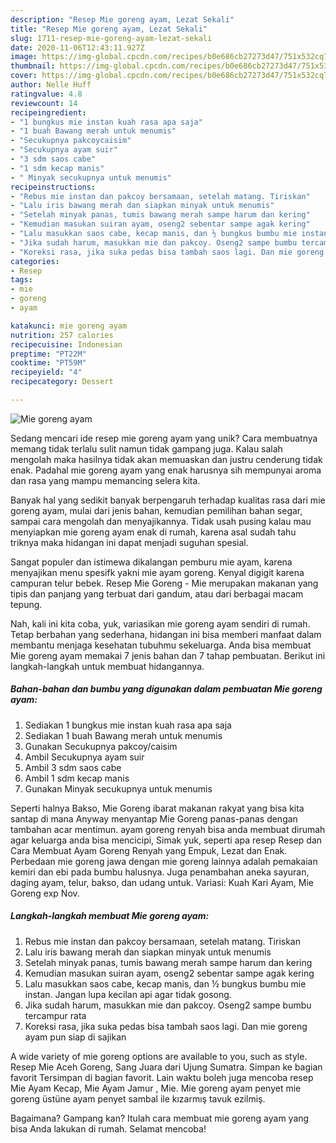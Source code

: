 ```yaml
---
description: "Resep Mie goreng ayam, Lezat Sekali"
title: "Resep Mie goreng ayam, Lezat Sekali"
slug: 1711-resep-mie-goreng-ayam-lezat-sekali
date: 2020-11-06T12:43:11.927Z
image: https://img-global.cpcdn.com/recipes/b0e686cb27273d47/751x532cq70/mie-goreng-ayam-foto-resep-utama.jpg
thumbnail: https://img-global.cpcdn.com/recipes/b0e686cb27273d47/751x532cq70/mie-goreng-ayam-foto-resep-utama.jpg
cover: https://img-global.cpcdn.com/recipes/b0e686cb27273d47/751x532cq70/mie-goreng-ayam-foto-resep-utama.jpg
author: Nelle Huff
ratingvalue: 4.8
reviewcount: 14
recipeingredient:
- "1 bungkus mie instan kuah rasa apa saja"
- "1 buah Bawang merah untuk menumis"
- "Secukupnya pakcoycaisim"
- "Secukupnya ayam suir"
- "3 sdm saos cabe"
- "1 sdm kecap manis"
- " Minyak secukupnya untuk menumis"
recipeinstructions:
- "Rebus mie instan dan pakcoy bersamaan, setelah matang. Tiriskan"
- "Lalu iris bawang merah dan siapkan minyak untuk menumis"
- "Setelah minyak panas, tumis bawang merah sampe harum dan kering"
- "Kemudian masukan suiran ayam, oseng2 sebentar sampe agak kering"
- "Lalu masukkan saos cabe, kecap manis, dan ½ bungkus bumbu mie instan. Jangan lupa kecilan api agar tidak gosong."
- "Jika sudah harum, masukkan mie dan pakcoy. Oseng2 sampe bumbu tercampur rata"
- "Koreksi rasa, jika suka pedas bisa tambah saos lagi. Dan mie goreng ayam pun siap di sajikan"
categories:
- Resep
tags:
- mie
- goreng
- ayam

katakunci: mie goreng ayam 
nutrition: 257 calories
recipecuisine: Indonesian
preptime: "PT22M"
cooktime: "PT59M"
recipeyield: "4"
recipecategory: Dessert

---
```



![Mie goreng ayam](https://img-global.cpcdn.com/recipes/b0e686cb27273d47/751x532cq70/mie-goreng-ayam-foto-resep-utama.jpg)

Sedang mencari ide resep mie goreng ayam yang unik? Cara membuatnya memang tidak terlalu sulit namun tidak gampang juga. Kalau salah mengolah maka hasilnya tidak akan memuaskan dan justru cenderung tidak enak. Padahal mie goreng ayam yang enak harusnya sih mempunyai aroma dan rasa yang mampu memancing selera kita.

Banyak hal yang sedikit banyak berpengaruh terhadap kualitas rasa dari mie goreng ayam, mulai dari jenis bahan, kemudian pemilihan bahan segar, sampai cara mengolah dan menyajikannya. Tidak usah pusing kalau mau menyiapkan mie goreng ayam enak di rumah, karena asal sudah tahu triknya maka hidangan ini dapat menjadi suguhan spesial.

Sangat populer dan istimewa dikalangan pemburu mie ayam, karena menyajikan menu spesifk yakni mie ayam goreng. Kenyal digigit karena campuran telur bebek. Resep Mie Goreng - Mie merupakan makanan yang tipis dan panjang yang terbuat dari gandum, atau dari berbagai macam tepung.


Nah, kali ini kita coba, yuk, variasikan mie goreng ayam sendiri di rumah. Tetap berbahan yang sederhana, hidangan ini bisa memberi manfaat dalam membantu menjaga kesehatan tubuhmu sekeluarga. Anda bisa membuat Mie goreng ayam memakai 7 jenis bahan dan 7 tahap pembuatan. Berikut ini langkah-langkah untuk membuat hidangannya.

<!--inarticleads1-->

##### Bahan-bahan dan bumbu yang digunakan dalam pembuatan Mie goreng ayam:

1. Sediakan 1 bungkus mie instan kuah rasa apa saja
1. Sediakan 1 buah Bawang merah untuk menumis
1. Gunakan Secukupnya pakcoy/caisim
1. Ambil Secukupnya ayam suir
1. Ambil 3 sdm saos cabe
1. Ambil 1 sdm kecap manis
1. Gunakan  Minyak secukupnya untuk menumis


Seperti halnya Bakso, Mie Goreng ibarat makanan rakyat yang bisa kita santap di mana Anyway menyantap Mie Goreng panas-panas dengan tambahan acar mentimun. ayam goreng renyah bisa anda membuat dirumah agar keluarga anda bisa mencicipi, Simak yuk, seperti apa resep Resep dan Cara Membuat Ayam Goreng Renyah yang Empuk, Lezat dan Enak. Perbedaan mie goreng jawa dengan mie goreng lainnya adalah pemakaian kemiri dan ebi pada bumbu halusnya. Juga penambahan aneka sayuran, daging ayam, telur, bakso, dan udang untuk. Variasi: Kuah Kari Ayam, Mie Goreng exp Nov. 

<!--inarticleads2-->

##### Langkah-langkah membuat Mie goreng ayam:

1. Rebus mie instan dan pakcoy bersamaan, setelah matang. Tiriskan
1. Lalu iris bawang merah dan siapkan minyak untuk menumis
1. Setelah minyak panas, tumis bawang merah sampe harum dan kering
1. Kemudian masukan suiran ayam, oseng2 sebentar sampe agak kering
1. Lalu masukkan saos cabe, kecap manis, dan ½ bungkus bumbu mie instan. Jangan lupa kecilan api agar tidak gosong.
1. Jika sudah harum, masukkan mie dan pakcoy. Oseng2 sampe bumbu tercampur rata
1. Koreksi rasa, jika suka pedas bisa tambah saos lagi. Dan mie goreng ayam pun siap di sajikan


A wide variety of mie goreng options are available to you, such as style. Resep Mie Aceh Goreng, Sang Juara dari Ujung Sumatra. Simpan ke bagian favorit Tersimpan di bagian favorit. Lain waktu boleh juga mencoba resep Mie Ayam Kecap, Mie Ayam Jamur , Mie. Mie goreng ayam penyet mie goreng üstüne ayam penyet sambal ile kızarmış tavuk ezilmiş. 

Bagaimana? Gampang kan? Itulah cara membuat mie goreng ayam yang bisa Anda lakukan di rumah. Selamat mencoba!
